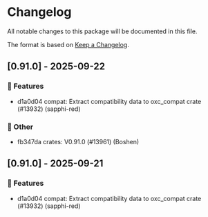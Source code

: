 # Changelog

All notable changes to this package will be documented in this file.

The format is based on [Keep a Changelog](https://keepachangelog.com/en/1.0.0).


## [0.91.0] - 2025-09-22

### 🚀 Features

- d1a0d04 compat: Extract compatibility data to oxc_compat crate (#13932) (sapphi-red)

### 💼 Other

- fb347da crates: V0.91.0 (#13961) (Boshen)


## [0.91.0] - 2025-09-21

### 🚀 Features

- d1a0d04 compat: Extract compatibility data to oxc_compat crate (#13932) (sapphi-red)


